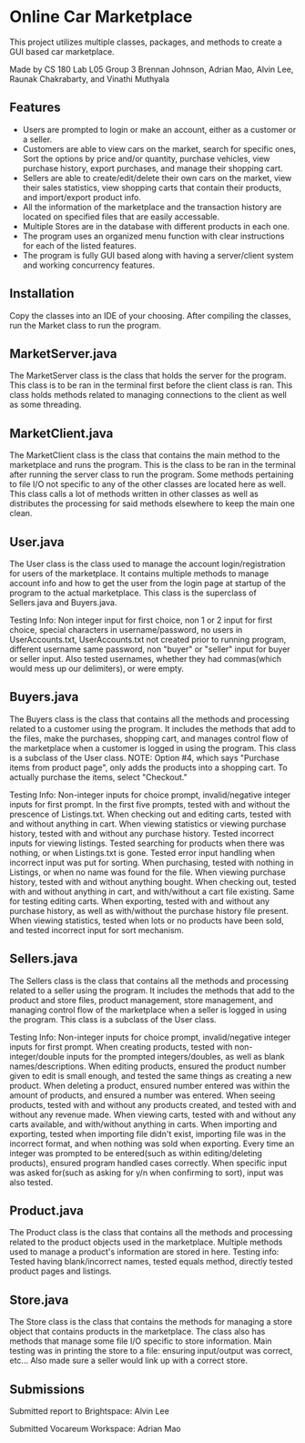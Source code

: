 # Online Car Marketplace

This project utilizes multiple classes, packages, and methods to create a GUI based car marketplace.

Made by CS 180 Lab L05 Group 3 Brennan Johnson, Adrian Mao, Alvin Lee, Raunak Chakrabarty, and Vinathi Muthyala

## Features

- Users are prompted to login or make an account, either as a customer or a seller.
- Customers are able to view cars on the market, search for specific ones, Sort the options by price and/or quantity, purchase vehicles, view purchase history, export purchases, and manage their shopping cart.
- Sellers are able to create/edit/delete their own cars on the market, view their sales statistics, view shopping carts that contain their products, and import/export product info.
- All the information of the marketplace and the transaction history are located on specified files that are easily accessable.
- Multiple Stores are in the database with different products in each one.
- The program uses an organized menu function with clear instructions for each of the listed features.
- The program is fully GUI based along with having a server/client system and working concurrency features.


## Installation

Copy the classes into an IDE of your choosing. After compiling the classes, run the Market class to run the program.

## MarketServer.java

The MarketServer class is the class that holds the server for the program. This class is to be ran in the terminal first before the client class is ran. This class holds methods related to managing connections to the client as well as some threading. 

## MarketClient.java

The MarketClient class is the class that contains the main method to the marketplace and runs the program. This is the class to be ran in the terminal after running the server class to run the program. Some methods pertaining to file I/O not specific to any of the other classes are located here as well. This class calls a lot of methods written in other classes as well as distributes the processing for said methods elsewhere to keep the main one clean.

## User.java

The User class is the class used to manage the account login/registration for users of the marketplace. It contains multiple methods to manage account info and how to get the user from the login page at startup of the program to the actual marketplace. This class is the superclass of Sellers.java and Buyers.java.

Testing Info: Non integer input for first choice, non 1 or 2 input for first choice, special characters in username/password, no users in UserAccounts.txt, UserAccounts.txt not created prior to running program, different username same password, non "buyer" or "seller" input for buyer or seller input. Also tested usernames, whether they had commas(which would mess up our delimiters), or were empty.

## Buyers.java

The Buyers class is the class that contains all the methods and processing related to a customer using the program. It includes the methods that add to the files, make the purchases, shopping cart, and manages control flow of the marketplace when a customer is logged in using the program. This class is a subclass of the User class. NOTE: Option #4, which says "Purchase items from product page", only adds the products into a shopping cart. To actually purchase the items, select "Checkout." 

Testing Info: Non-integer inputs for choice prompt, invalid/negative integer inputs for first prompt. In the first five prompts, tested with and without the prescence of Listings.txt. When checking out and editing carts, tested with and without anything in cart. When viewing statistics or viewing purchase history, tested with and without any purchase history. 
Tested incorrect inputs for viewing listings. Tested searching for products when there was nothing, or when Listings.txt is gone. Tested error input handling when incorrect input was put for sorting. When purchasing, tested with nothing in Listings, or when no name was found for the file. When viewing purchase history, tested with and without anything bought.
When checking out, tested with and without anything in cart, and with/without a cart file existing. Same for testing editing carts. When exporting, tested with and without any purchase history, as well as with/without the purchase history file present. When viewing statistics, tested when lots or no products have been sold, and tested incorrect input for sort mechanism.

## Sellers.java

The Sellers class is the class that contains all the methods and processing related to a seller using the program. It includes the methods that add to the product and store files, product management, store management, and managing control flow of the marketplace when a seller is logged in using the program. This class is a subclass of the User class.

Testing Info: Non-integer inputs for choice prompt, invalid/negative integer inputs for first prompt. When creating products, tested with non-integer/double inputs for the prompted integers/doubles, as well as blank names/descriptions. When editing products, ensured the product number given to edit is small enough, and tested the same things as creating a new product. 
When deleting a product, ensured number entered was within the amount of products, and ensured a number was entered. When seeing products, tested with and without any products created, and tested with and without any revenue made. When viewing carts, tested with and without any carts available, and with/without anything in carts. When importing and exporting, tested when 
importing file didn't exist, importing file was in the incorrect format, and when nothing was sold when exporting. Every time an integer was prompted to be entered(such as within editing/deleting products), ensured program handled cases correctly. When specific input was asked for(such as asking for y/n when confirming to sort), input was also tested.

## Product.java

The Product class is the class that contains all the methods and processing related to the product objects used in the marketplace. Multiple methods used to manage a product's information are stored in here. 
Testing info: Tested having blank/incorrect names, tested equals method, directly tested product pages and listings.

## Store.java

The Store class is the class that contains the methods for managing a store object that contains products in the marketplace. The class also has methods that manage some file I/O specific to store information. 
Main testing was in printing the store to a file: ensuring input/output was correct, etc... Also made sure a seller would link up with a correct store.

## Submissions

Submitted report to Brightspace: Alvin Lee

Submitted Vocareum Workspace: Adrian Mao
